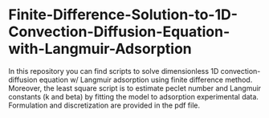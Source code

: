 # Finite-Difference-Solution-to-1D-Convection-Diffusion-Equation-with-Langmuir-Adsorption
In this repository you can find scripts to solve dimensionless 1D convection-diffusion equation w/ Langmuir adsorption using finite difference method. Moreover, the least square script is to estimate peclet number and Langmuir constants (k and beta) by fitting the model to adsorption experimental data. Formulation and discretization are provided in the pdf file. 
